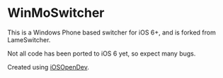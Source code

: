 WinMoSwitcher
=============

This is a Windows Phone based switcher for iOS 6+, and is forked from LameSwitcher.

Not all code has been ported to iOS 6 yet, so expect many bugs.

Created using <a href="https://github.com/kokoabim/iOSOpenDev">iOSOpenDev</a>.